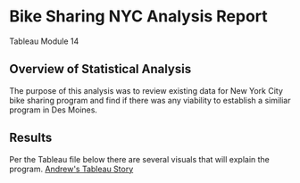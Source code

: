 # Bike Sharing NYC Analysis Report
Tableau Module 14

## Overview of Statistical Analysis
The purpose of this analysis was to review existing data for New York City bike sharing program and find if there was any viability to establish a similiar program in Des Moines.

## Results
Per the Tableau file below there are several visuals that will explain the program.
[Andrew's Tableau Story](https://public.tableau.com/views/BikeShareChallenge_16639890198640/BikeShareChallengeStory?:language=en-US&publish=yes&:display_count=n&:origin=viz_share_link)
